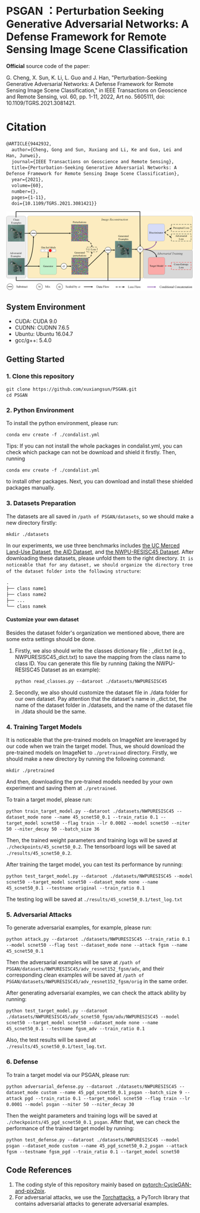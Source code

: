# PSGAN ：Perturbation Seeking Generative Adversarial Networks: A Defense Framework for Remote Sensing Image Scene Classification

**Official** source code of the paper:

G. Cheng, X. Sun, K. Li, L. Guo and J. Han, "Perturbation-Seeking Generative Adversarial Networks: A Defense Framework for Remote Sensing Image Scene Classification," in IEEE Transactions on Geoscience and Remote Sensing, vol. 60, pp. 1-11, 2022, Art no. 5605111, doi: 10.1109/TGRS.2021.3081421.
# **Citation**
```
@ARTICLE{9442932,
  author={Cheng, Gong and Sun, Xuxiang and Li, Ke and Guo, Lei and Han, Junwei},
  journal={IEEE Transactions on Geoscience and Remote Sensing}, 
  title={Perturbation-Seeking Generative Adversarial Networks: A Defense Framework for Remote Sensing Image Scene Classification}, 
  year={2021},
  volume={60},
  number={},
  pages={1-11},
  doi={10.1109/TGRS.2021.3081421}}
```
![Framework](img/framework.png)

## System Environment

* CUDA: CUDA 9.0
* CUDNN: CUDNN 7.6.5
* Ubuntu: Ubuntu 16.04.7
* gcc/g++: 5.4.0

## Getting Started

### 1. Clone this repository

```
git clone https://github.com/xuxiangsun/PSGAN.git
cd PSGAN
```
### 2. Python Environment

To install the python environment, please run:

```
conda env create -f ./condalist.yml
```

Tips:  If you can not install the whole packages in condalist.yml, you can check which package can not be download and shield it firstly. Then, running

```
conda env create -f ./condalist.yml
```

to install other packages.
Next, you can download and install these shielded packages manually.

### 3. Datasets Preparation

The datasets are all saved in `/path of PSGAN/datasets`, so we should make a new directory firstly:

```
mkdir ./datasets
```

In our experiments, we use three benchmarks includes [the UC Merced Land-Use Dataset](http://weegee.vision.ucmerced.edu/datasets/landuse.html), [the AID Dataset](https://captain-whu.github.io/AID/), and [the NWPU-RESISC45 Dataset](https://gcheng-nwpu.github.io/datasets). After downloading these datasets, please unfold them to the right directory.  `It is noticeable that for any dataset, we should organize the directory tree of the dataset folder into the following structure`:

```
.
├── class name1
├── class name2
├── ...
└── class namek
```

#### Customize your own dataset

Besides the dataset folder's organization we mentioned above, there are some extra settings should be done.

1. Firstly, we also should write the classes dictionary file : <dataset name>_dict.txt (e.g., NWPURESISC45_dict.txt) to save the mapping from the class name to class ID. You can generate this file by running (taking the NWPU-RESISC45 Dataset as an example):

   ```
   python read_classes.py --dataroot ./datasets/NWPURESISC45
   ```

2. Secondly, we also should customize the dataset file in ./data folder for our own dataset. Pay attention that the dataset's name in <dataset name>_dict.txt, the name of the dataset folder in ./datasets, and the name of the dataset file in ./data should be the same.

### 4. Training Target Models

It is noticeable that the pre-trained models on ImageNet are leveraged by our code when we train the target model. Thus, we should download the pre-trained models on ImageNet to `./pretrained` directory.  Firstly, we should make a new directory by running the following command:

```
mkdir ./pretrained
```

And then, downloading the pre-trained models needed by your own experiment and saving them at `./pretrained`.

To train a target model, please run:

```
python train_target_model.py --dataroot ./datasets/NWPURESISC45 --dataset_mode none --name 45_scnet50_0.1 --train_ratio 0.1 --target_model scnet50 --flag train --lr 0.0002 --model scnet50 --niter 50 --niter_decay 50 --batch_size 36
```

Then, the trained weight parameters and training logs will be saved at `./checkpoints/45_scnet50_0.2`. The tensorboard logs will be saved at `./results/45_scnet50_0.2`.

After training the target model, you can test its performance by running:

```
python test_target_model.py --dataroot ./datasets/NWPURESISC45 --model scnet50 --target_model scnet50 --dataset_mode none --name 45_scnet50_0.1 --testname original --train_ratio 0.1
```

The testing log will be saved at `./results/45_scnet50_0.1/test_log.txt`

### 5. Adversarial Attacks

To generate adversarial examples, for example, please run:

```
python attack.py --dataroot ./datasets/NWPURESISC45 --train_ratio 0.1 --model scnet50 --flag test --dataset_mode none --attack fgsm --name 45_scnet50_0.1
```

Then the adversarial examples will be save at `/path of PSGAN/datasets/NWPURESISC45/adv_resnet152_fgsm/adv`, and their corresponding clean examples will be saved at `/path of PSGAN/datasets/NWPURESISC45/adv_resnet152_fgsm/orig` in the same order.

After generating adversarial examples, we can check the attack ability by running:

```
python test_target_model.py --dataroot ./datasets/NWPURESISC45/adv_scnet50_fgsm/adv/NWPURESISC45 --model scnet50 --target_model scnet50 --dataset_mode none --name 45_scnet50_0.1 --testname fgsm_adv --train_ratio 0.1
```

Also, the test results will be saved at  `./results/45_scnet50_0.1/test_log.txt`.

### 6. Defense

To train a target model via our PSGAN, please run:

```
python adversarial_defense.py --dataroot ./datasets/NWPURESISC45 --dataset_mode custom --name 45_pgd_scnet50_0.1_psgan --batch_size 9 --attack pgd --train_ratio 0.1 --target_model scnet50 --flag train --lr 0.0001 --model psgan --niter 50 --niter_decay 30
```

Then the weight parameters and training logs will be saved at `./checkpoints/45_pgd_scnet50_0.1_psgan`. After that, we can check the performance of the trained target model by running:

```
python test_defense.py --dataroot ./datasets/NWPURESISC45 --model psgan --dataset_mode custom --name 45_pgd_scnet50_0.2_psgan --attack fgsm --testname fgsm_pgd --train_ratio 0.1 --target_model scnet50
```

## Code References

1. The coding style of this repository mainly based on [pytorch-CycleGAN-and-pix2pix](https://github.com/junyanz/pytorch-CycleGAN-and-pix2pix.git).
2. For adversarial attacks, we use the [Torchattacks](https://github.com/Harry24k/adversarial-attacks-pytorch), a PyTorch library that contains adversarial attacks to generate adversarial examples.

